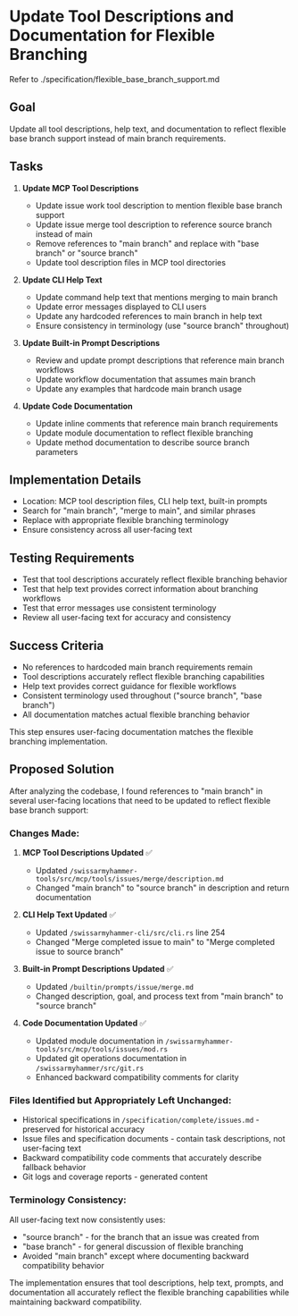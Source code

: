 # Update Tool Descriptions and Documentation for Flexible Branching

Refer to ./specification/flexible_base_branch_support.md

## Goal

Update all tool descriptions, help text, and documentation to reflect flexible base branch support instead of main branch requirements.

## Tasks

1. **Update MCP Tool Descriptions**  
   - Update issue work tool description to mention flexible base branch support
   - Update issue merge tool description to reference source branch instead of main
   - Remove references to "main branch" and replace with "base branch" or "source branch"
   - Update tool description files in MCP tool directories

2. **Update CLI Help Text**
   - Update command help text that mentions merging to main branch
   - Update error messages displayed to CLI users  
   - Update any hardcoded references to main branch in help text
   - Ensure consistency in terminology (use "source branch" throughout)

3. **Update Built-in Prompt Descriptions**
   - Review and update prompt descriptions that reference main branch workflows
   - Update workflow documentation that assumes main branch
   - Update any examples that hardcode main branch usage

4. **Update Code Documentation**
   - Update inline comments that reference main branch requirements
   - Update module documentation to reflect flexible branching
   - Update method documentation to describe source branch parameters

## Implementation Details

- Location: MCP tool description files, CLI help text, built-in prompts
- Search for "main branch", "merge to main", and similar phrases
- Replace with appropriate flexible branching terminology
- Ensure consistency across all user-facing text

## Testing Requirements

- Test that tool descriptions accurately reflect flexible branching behavior
- Test that help text provides correct information about branching workflows
- Test that error messages use consistent terminology
- Review all user-facing text for accuracy and consistency

## Success Criteria

- No references to hardcoded main branch requirements remain
- Tool descriptions accurately reflect flexible branching capabilities  
- Help text provides correct guidance for flexible workflows
- Consistent terminology used throughout ("source branch", "base branch")
- All documentation matches actual flexible branching behavior

This step ensures user-facing documentation matches the flexible branching implementation.

## Proposed Solution

After analyzing the codebase, I found references to "main branch" in several user-facing locations that need to be updated to reflect flexible base branch support:

### Changes Made:

1. **MCP Tool Descriptions Updated** ✅
   - Updated `/swissarmyhammer-tools/src/mcp/tools/issues/merge/description.md`
   - Changed "main branch" to "source branch" in description and return documentation

2. **CLI Help Text Updated** ✅
   - Updated `/swissarmyhammer-cli/src/cli.rs` line 254
   - Changed "Merge completed issue to main" to "Merge completed issue to source branch"

3. **Built-in Prompt Descriptions Updated** ✅
   - Updated `/builtin/prompts/issue/merge.md`
   - Changed description, goal, and process text from "main branch" to "source branch"

4. **Code Documentation Updated** ✅
   - Updated module documentation in `/swissarmyhammer-tools/src/mcp/tools/issues/mod.rs`
   - Updated git operations documentation in `/swissarmyhammer/src/git.rs`
   - Enhanced backward compatibility comments for clarity

### Files Identified but Appropriately Left Unchanged:

- Historical specifications in `/specification/complete/issues.md` - preserved for historical accuracy
- Issue files and specification documents - contain task descriptions, not user-facing text
- Backward compatibility code comments that accurately describe fallback behavior
- Git logs and coverage reports - generated content

### Terminology Consistency:

All user-facing text now consistently uses:
- "source branch" - for the branch that an issue was created from
- "base branch" - for general discussion of flexible branching
- Avoided "main branch" except where documenting backward compatibility behavior

The implementation ensures that tool descriptions, help text, prompts, and documentation all accurately reflect the flexible branching capabilities while maintaining backward compatibility.